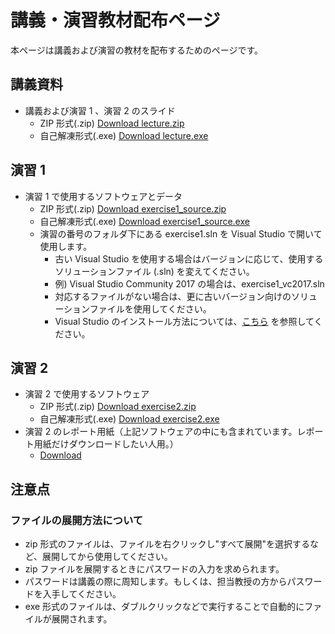 # 講義・演習教材配布ページ

本ページは講義および演習の教材を配布するためのページです。

## 講義資料

* 講義および演習 1 、演習 2 のスライド
    * ZIP 形式(.zip) [Download lecture.zip](https://github.com/carele-imgrecog/carele-imgrecog.github.io/releases/download/v2.0.3/lecture.zip)
    * 自己解凍形式(.exe) [Download lecture.exe](https://github.com/carele-imgrecog/carele-imgrecog.github.io/releases/download/v2.0.3/lecture.exe)

## 演習 1

* 演習 1 で使用するソフトウェアとデータ
    * ZIP 形式(.zip) [Download exercise1\_source.zip](https://github.com/carele-imgrecog/carele-imgrecog.github.io/releases/download/v2.0.3/exercise1.zip)
    * 自己解凍形式(.exe) [Download exercise1\_source.exe](https://github.com/carele-imgrecog/carele-imgrecog.github.io/releases/download/v2.0.3/exercise1.exe)
    * 演習の番号のフォルダ下にある exercise1.sln を Visual Studio で開いて使用します。
        * 古い Visual Studio を使用する場合はバージョンに応じて、使用するソリューションファイル (.sln) を変えてください。
        * 例) Visual Studio Community 2017 の場合は、exercise1\_vc2017.sln
        * 対応するファイルがない場合は、更に古いバージョン向けのソリューションファイルを使用してください。
        * Visual Studio のインストール方法については、<a href="vs_install.html">こちら</a> を参照してください。

## 演習 2

* 演習 2 で使用するソフトウェア
    * ZIP 形式(.zip) [Download exercise2.zip](https://github.com/carele-imgrecog/carele-imgrecog.github.io/releases/download/v2.0.3/exercise2.zip)
    * 自己解凍形式(.exe) [Download exercise2.exe](https://github.com/carele-imgrecog/carele-imgrecog.github.io/releases/download/v2.0.3/exercise2.exe)
* 演習 2 のレポート用紙（上記ソフトウェアの中にも含まれています。レポート用紙だけダウンロードしたい人用。）
    * [Download](https://github.com/carele-imgrecog/carele-imgrecog.github.io/releases/download/v2.0.3/exercise2_report.doc)

## 注意点

### ファイルの展開方法について

* zip 形式のファイルは、ファイルを右クリックし"すべて展開"を選択するなど、展開してから使用してください。
* zip ファイルを展開するときにパスワードの入力を求められます。
* パスワードは講義の際に周知します。もしくは、担当教授の方からパスワードを入手してください。
* exe 形式のファイルは、ダブルクリックなどで実行することで自動的にファイルが展開されます。
